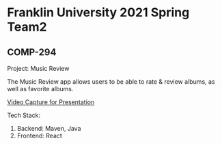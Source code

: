 # Franklin University 2021 Spring Team2

## COMP-294

Project: Music Review

The Music Review app allows users to be able to rate & review albums, as well as favorite albums. 

[Video Capture for Presentation](http://www.fonagyessentials.com/classRelated/music_review_video_capture)

Tech Stack: 
  1. Backend: Maven, Java
  2. Frontend: React
